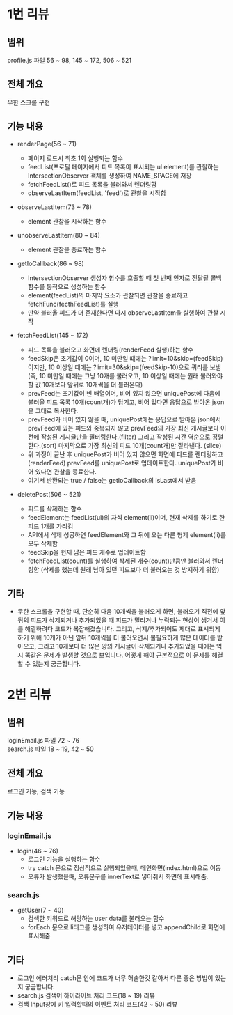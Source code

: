 # 1번 리뷰

## 범위
profile.js 파일 56 ~ 98, 145 ~ 172, 506 ~ 521

## 전체 개요
무한 스크롤 구현

## 기능 내용
- renderPage(56 ~ 71)
  - 페이지 로드시 최초 1회 실행되는 함수
  - feedList(프로필 페이지에서 피드 목록이 표시되는 ul element)를 관찰하는 IntersectionObserver 객체를 생성하여 NAME_SPACE에 저장
  - fetchFeedList()로 피드 목록을 불러와서 렌더링함
  - observeLastItem(feedList, 'feed')로 관찰을 시작함

- observeLastItem(73 ~ 78)
  - element 관찰을 시작하는 함수

- unobserveLastItem(80 ~ 84)
  - element 관찰을 종료하는 함수

- getIoCallback(86 ~ 98)
  - IntersectionObserver 생성자 함수를 호출할 때 첫 번째 인자로 전달될 콜백함수를 동적으로 생성하는 함수
  - element(feedList)의 마지막 요소가 관찰되면 관찰을 종료하고 fetchFunc(fecthFeedList)를 실행
  - 만약 불러올 피드가 더 존재한다면 다시 observeLastItem을 실행하여 관찰 시작

- fetchFeedList(145 ~ 172)
  - 피드 목록을 불러오고 화면에 렌더링(renderFeed 실행)하는 함수
  - feedSkip은 초기값이 0이며, 10 미만일 떄에는 ?limit=10&skip=(feedSkip)이지만, 10 이상일 때에는 ?limit=30&skip=(feedSkip-10)으로 쿼리를 보냄
    (즉, 10 미만일 때에는 그냥 10개를 불러오고, 10 이상일 때에는 원래 불러와야 할 값 10개보다 앞뒤로 10개씩을 더 불러온다)
  - prevFeed는 초기값이 빈 배열이며, 비어 있지 않으면 uniquePost에 다음에 불러올 피드 목록 10개(count개)가 담기고, 비어 있다면 응답으로 받아온 json을 그대로 복사한다.
  - prevFeed가 비어 있지 않을 때, uniquePost에는 응답으로 받아온 json에서 prevFeed에 있는 피드와 중복되지 않고 prevFeed의 가장 최신 게시글보다 이전에 작성된 게시글만을 필터링한다.(filter)
    그리고 작성된 시간 역순으로 정렬한다.(sort) 마지막으로 가장 최신의 피드 10개(count개)만 잘라낸다. (slice)
  - 위 과정이 끝난 후 uniquePost가 비어 있지 않으면 화면에 피드를 렌더링하고(renderFeed) prevFeed를 uniquePost로 업데이트한다. uniquePost가 비어 있다면 관찰을 종료한다.
  - 여기서 반환되는 true / false는 getIoCallback의 isLast에서 받음

- deletePost(506 ~ 521)
  - 피드를 삭제하는 함수
  - feedElement는 feedList(ul)의 자식 element(li)이며, 현재 삭제를 하기로 한 피드 1개를 가리킴
  - API에서 삭제 성공하면 feedElement와 그 뒤에 오는 다른 형제 element(li)를 모두 삭제함
  - feedSkip을 현재 남은 피드 개수로 업데이트함
  - fetchFeedList(count)를 실행하여 삭제된 개수(count)만큼만 불러와서 렌더링함 (삭제를 했는데 원래 남아 있던 피드보다 더 불러오는 것 방지하기 위함)

## 기타
- 무한 스크롤을 구현할 때, 단순히 다음 10개씩을 불러오게 하면, 불러오기 직전에 앞뒤의 피드가 삭제되거나 추가되었을 때 피드가 밀리거나 누락되는 현상이 생겨서
  이를 해결하려다 코드가 복잡해졌습니다. 그리고, 삭제/추가되어도 제대로 표시되게 하기 위해 10개가 아닌 앞뒤 10개씩을 더 불러오면서 불필요하게 많은 데이터를 받아오고,
  그리고 10개보다 더 많은 양의 게시글이 삭제되거나 추가되었을 때에는 역시 똑같은 문제가 발생할 것으로 보입니다. 어떻게 해야 근본적으로 이 문제를 해결할 수 있는지 궁금합니다.
  
  
# 2번 리뷰

## 범위
loginEmail.js 파일 72 ~ 76 <br>
search.js 파일 18 ~ 19, 42 ~ 50

## 전체 개요
로그인 기능, 검색 기능

## 기능 내용
### loginEmail.js
- login(46 ~ 76)
  - 로그인 기능을 실행하는 함수
  - try catch 문으로 정상적으로 실행되었을때, 메인화면(index.html)으로 이동
  - 오류가 발생했을때, 오류문구를 innerText로 넣어줘서 화면에 표시해줌.

### search.js 
- getUser(7 ~ 40)
  - 검색한 키워드로 해당하는 user data를 불러오는 함수 
  - forEach 문으로 li태그를 생성하여 유저데이터를 넣고 appendChild로 화면에 표시해줌


## 기타
- 로그인 에러처리 catch문 안에 코드가 너무 허술한것 같아서 다른 좋은 방법이 있는지 궁금합니다.
- search.js 검색어 하이라이트 처리 코드(18 ~ 19) 리뷰
- 검색 Input창에 키 입력할때의 이벤트 처리 코드(42 ~ 50) 리뷰

